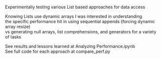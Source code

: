 Experimentally testing various List based approaches for data access

Knowing Lists use dynamic arrays I was interested in understanding  
the specific performance hit in using sequential appends (forcing dynamic array resize)  
vs generating null arrays, list comprehensions, and generators for a variety of tasks  

See results and lessons learned at Analyzing Performance.ipynb  
See full code for each approach at compare_perf.py